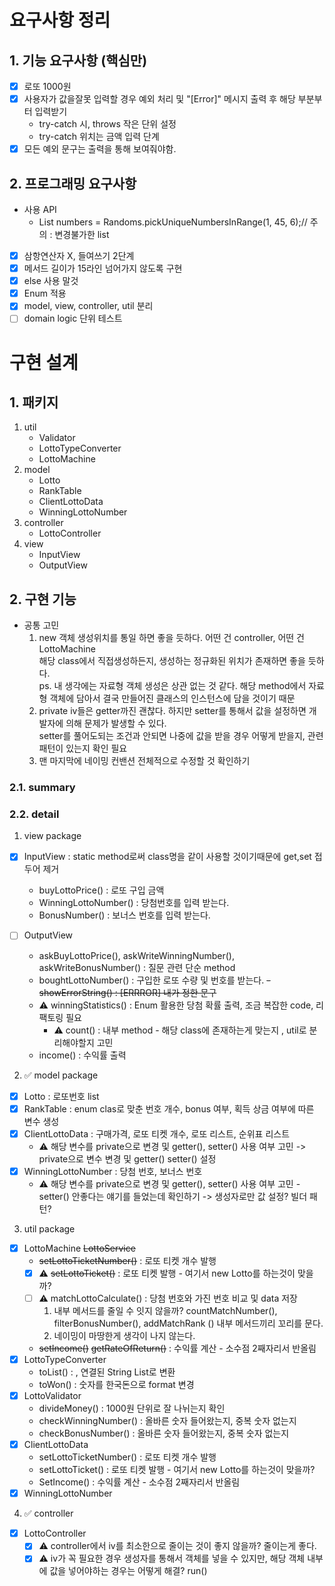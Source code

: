 # 요구사항 정리

## 1. 기능 요구사항 (핵심만)

- [x] 로또 1000원
- [x] 사용자가 값을잘못 입력할 경우 예외 처리 및 "[Error]" 메시지 출력 후 해당 부분부터 입력받기
    - try-catch 시, throws 작은 단위 설정
    - try-catch 위치는 금액 입력 단계
- [x] 모든 예외 문구는 출력을 통해 보여줘야함.

## 2. 프로그래밍 요구사항

- 사용 API
    - List<Integer> numbers = Randoms.pickUniqueNumbersInRange(1, 45, 6);// 주의 : 변경불가한 list
- [x] 삼항연산자 X, 들여쓰기 2단계
- [x] 메서드 길이가 15라인 넘어가지 않도록 구현
- [x] else 사용 말것
- [x]  Enum 적용
- [x] model, view, controller, util 분리
- [ ] domain logic 단위 테스트

# 구현 설계

## 1. 패키지

1. util
    - Validator
    - LottoTypeConverter
    - LottoMachine
2. model
    - Lotto
    - RankTable
    - ClientLottoData
    - WinningLottoNumber
3. controller
    - LottoController
4. view
    - InputView
    - OutputView

## 2. 구현 기능

- 공통 고민
    1. new 객체 생성위치를 통일 하면 좋을 듯하다. 어떤 건 controller, 어떤 건 LottoMachine  
       해당 class에서 직접생성하든지, 생성하는 정규화된 위치가 존재하면 좋을 듯하다.  
       ps. 내 생각에는 자료형 객체 생성은 상관 없는 것 같다. 해당 method에서 자료형 객체에 담아서 결국 만들어진 클래스의 인스턴스에 담을 것이기 때문
    2. private iv들은 getter까진 괜찮다. 하지만 setter를 통해서 값을 설정하면 개발자에 의해 문제가 발생할 수 있다.  
       setter를 풀어도되는 조건과 안되면 나중에 값을 받을 경우 어떻게 받을지, 관련 패턴이 있는지 확인 필요
    3. 맨 마지막에 네이밍 컨밴션 전체적으로 수정할 것 확인하기

### 2.1. summary

### 2.2. detail

1. view package

- [x] InputView : static method로써 class명을 같이 사용할 것이기때문에 get,set 접두어 제거
    - buyLottoPrice() : 로또 구입 금액
    - WinningLottoNumber() : 당첨번호를 입력 받는다.
    - BonusNumber() : 보너스 번호를 입력 받는다.

- [ ] OutputView
    - askBuyLottoPrice(), askWriteWinningNumber(), askWriteBonusNumber() : 질문 관련 단순 method
    - boughtLottoNumber() : 구입한 로또 수량 및 번호를 받는다.
      ~~- showErrorString() : [ERRROR] 내가 정한 문구~~
    - ⚠️ winningStatistics() : Enum 활용한 당첨 확률 출력, 조금 복잡한 code, 리팩토링 필요
        - ⚠️ count() : 내부 method - 해당 class에 존재하는게 맞는지 , util로 분리해야할지 고민
    - income() : 수익률 출력

2. ✅ model package

- [x] Lotto : 로또번호 list
- [x] RankTable : enum clas로 맞춘 번호 개수, bonus 여부, 획득 상금 여부에 따른 변수 생성
- [x] ClientLottoData : 구매가격, 로또 티켓 개수, 로또 리스트, 순위표 리스트
    - ⚠️ 해당 변수를 private으로 변경 및 getter(), setter() 사용 여부 고민 -> private으로 변수 변경 및 getter() setter() 설정
- [x] WinningLottoNumber : 당첨 번호, 보너스 번호
    - ⚠️ 해당 변수를 private으로 변경 및 getter(), setter() 사용 여부 고민 - setter() 안좋다는 얘기를 들었는데 확인하기 -> 생성자로만 값 설정? 빌더 패턴?

3. util package

- [x] LottoMachine ~~LottoService~~
    - ~~setLottoTicketNumber()~~ : 로또 티켓 개수 발행
    - [x] ⚠️ ~~setLottoTicket()~~ : 로또 티켓 발행 - 여기서 new Lotto를 하는것이 맞을까?
    - [ ] ⚠️ matchLottoCalculate() : 당첨 번호와 가진 번호 비교 및 data 저장
        1. 내부 메서드를 줄일 수 잇지 않을까? countMatchNumber(), filterBonusNumber(), addMatchRank () 내부 메서드끼리 꼬리를 문다.
        2. 네이밍이 마땅한게 생각이 나지 않는다.
    - ~~setIncome()~~ ~~getRateOfReturn()~~ : 수익률 계산 - 소수점 2째자리서 반올림
- [x] LottoTypeConverter
    - toList() : , 연결된 String List<Integer>로 변환
    - toWon() : 숫자를 한국돈으로 format 변경
- [x] LottoValidator
    - divideMoney() : 1000원 단위로 잘 나뉘는지 확인
    - checkWinningNumber() : 올바른 숫자 들어왔는지, 중복 숫자 없는지
    - checkBonusNumber() :  올바른 숫자 들어왔는지, 중복 숫자 없는지
-  [x] ClientLottoData
    - setLottoTicketNumber() : 로또 티켓 개수 발행
    - setLottoTicket() : 로또 티켓 발행 - 여기서 new Lotto를 하는것이 맞을까?
    - SetIncome() : 수익률 계산 - 소수점 2째자리서 반올림
-  [x] WinningLottoNumber

4. ✅ controller

- [x] LottoController
    - [x] ⚠️ controller에서 iv를 최소한으로 줄이는 것이 좋지 않을까? 줄이는게 좋다.
    - [x] ⚠️ iv가 꼭 필요한 경우 생성자를 통해서 객체를 넣을 수 있지만, 해당 객체 내부에 값을 넣어야하는 경우는 어떻게 해결? run()
